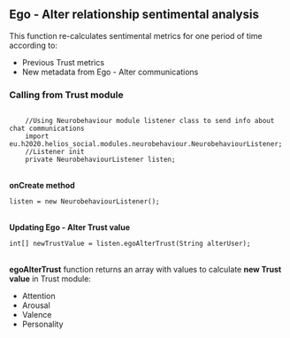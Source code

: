 <h2>Ego - Alter relationship sentimental analysis</h2>

<p>This function re-calculates sentimental metrics for one period of time according to:</p>

<ul>
	<li>Previous Trust metrics</li>
	<li>New metadata from Ego - Alter communications</li>
</ul>

<h3>Calling from Trust module</h3>
<code>
	//Using Neurobehaviour module listener class to send info about chat communications
	import eu.h2020.helios_social.modules.neurobehaviour.NeurobehaviourListener;
	//Listener init
	private NeurobehaviourListener listen;
</code>

<p> <br><b>onCreate method</b></p>

<code>listen = new NeurobehaviourListener();</code>

<p> <br><b>Updating Ego - Alter Trust value</b></p>
<code>int[] newTrustValue = listen.egoAlterTrust(String alterUser);</code>
<br>
<br>
<p><b>egoAlterTrust</b> function returns an array with values to calculate <b>new Trust value</b> in Trust module:</p>
<ul>
	<li>Attention</li>
	<li>Arousal</li>
	<li>Valence</li>
	<li>Personality</li>
</ul>
